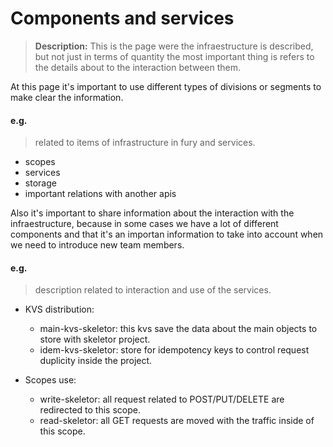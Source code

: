 # Components and services

> **Description:** This is the page were the infraestructure is described, but not just in terms of quantity
> the most important thing is refers to the details about to the interaction between them.

At this page it's important to use different types of divisions or segments to make clear the information.

#### e.g.

> related to items of infrastructure in fury and services.

- scopes
- services
- storage
- important relations with another apis

Also it's important to share information about the interaction with the infraestructure, because in some cases
we have a lot of different components and that it's an importan information to take into account when we need
to introduce new team members.

#### e.g.

> description related to interaction and use of the services.

- KVS distribution:

  - main-kvs-skeletor: this kvs save the data about the main objects to store with skeletor project.
  - idem-kvs-skeletor: store for idempotency keys to control request duplicity inside the project.

- Scopes use:

  - write-skeletor: all request related to POST/PUT/DELETE are redirected to this scope.
  - read-skeletor: all GET requests are moved with the traffic inside of this scope.